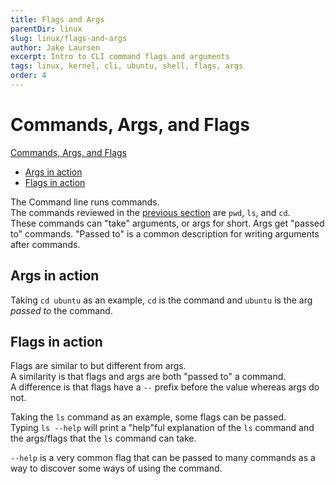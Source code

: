 ```yaml
---
title: Flags and Args
parentDir: linux
slug: linux/flags-and-args
author: Jake Laursen
excerpt: Intro to CLI command flags and arguments
tags: linux, kernel, cli, ubuntu, shell, flags, args
order: 4
---
```


#  Commands, Args, and Flags
[Commands, Args, and Flags](#commands-args-and-flags)
  - [Args in action](#args-in-action)
  - [Flags in action](#flags-in-action)


The Command line runs commands.  
The commands reviewed in the [previous section](/linux/interacting-with-ubuntu) are `pwd`, `ls`, and `cd`.  
These commands can "take" arguments, or args for short. 
Args get "passed to" commands. "Passed to" is a common description for writing arguments after commands.  


## Args in action
Taking `cd ubuntu` as an example, `cd` is the command and `ubuntu` is the arg _passed to_ the command.  

## Flags in action
Flags are similar to but different from args.  
A similarity is that flags and args are both "passed to" a command.  
A difference is that flags have a `--` prefix before the value whereas args do not.  

Taking the `ls` command as an example, some flags can be passed.  
Typing `ls --help` will print a "help"ful explanation of the `ls` command and the args/flags that the `ls` command can take.  

`--help` is a very common flag that can be passed to many commands as a way to discover some ways of using the command.  
